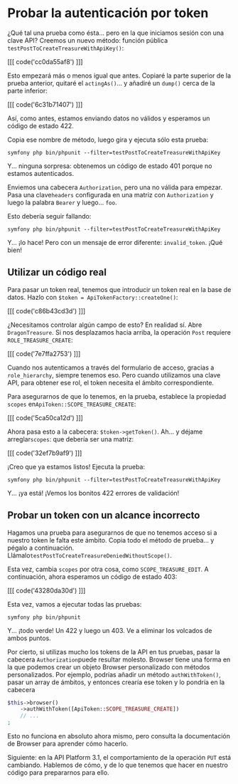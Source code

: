 # Probar la autenticación por token

¿Qué tal una prueba como ésta... pero en la que iniciamos sesión con una clave API? Creemos un nuevo método: función pública `testPostToCreateTreasureWithApiKey()`:

[[[ code('cc0da55af8') ]]]

Esto empezará más o menos igual que antes. Copiaré la parte superior de la prueba anterior, quitaré el `actingAs()`... y añadiré un `dump()` cerca de la parte inferior:

[[[ code('6c31b71407') ]]]

Así, como antes, estamos enviando datos no válidos y esperamos un código de estado 422.

Copia ese nombre de método, luego gira y ejecuta sólo esta prueba:

```terminal-silent
symfony php bin/phpunit --filter=testPostToCreateTreasureWithApiKey
```

Y... ninguna sorpresa: obtenemos un código de estado 401 porque no estamos autenticados.

Enviemos una cabecera `Authorization`, pero una no válida para empezar. Pasa una clave`headers` configurada en una matriz con `Authorization` y luego la palabra `Bearer` y luego... `foo`.

Esto debería seguir fallando:

```terminal-silent
symfony php bin/phpunit --filter=testPostToCreateTreasureWithApiKey
```

Y... ¡lo hace! Pero con un mensaje de error diferente: `invalid_token`. ¡Qué bien!

## Utilizar un código real

Para pasar un token real, tenemos que introducir un token real en la base de datos. Hazlo con `$token = ApiTokenFactory::createOne()`:

[[[ code('c86b43cd3d') ]]]

¿Necesitamos controlar algún campo de esto? En realidad sí. Abre `DragonTreasure`. Si nos desplazamos hacia arriba, la operación `Post` requiere `ROLE_TREASURE_CREATE`:

[[[ code('7e7ffa2753') ]]]

Cuando nos autenticamos a través del formulario de acceso, gracias a `role_hierarchy`, siempre tenemos eso. Pero cuando utilizamos una clave API, para obtener ese rol, el token necesita el ámbito correspondiente.

Para asegurarnos de que lo tenemos, en la prueba, establece la propiedad `scopes` en`ApiToken::SCOPE_TREASURE_CREATE`:

[[[ code('5ca50ca12d') ]]]

Ahora pasa esto a la cabecera: `$token->getToken()`. Ah... y déjame arreglar`scopes`: que debería ser una matriz:

[[[ code('32ef7b9af9') ]]]

¡Creo que ya estamos listos! Ejecuta la prueba:

```terminal-silent
symfony php bin/phpunit --filter=testPostToCreateTreasureWithApiKey
```

Y... ¡ya está! ¡Vemos los bonitos 422 errores de validación!

## Probar un token con un alcance incorrecto

Hagamos una prueba para asegurarnos de que no tenemos acceso si a nuestro token le falta este ámbito. Copia todo el método de prueba... y pégalo a continuación. Llámalo`testPostToCreateTreasureDeniedWithoutScope()`.

Esta vez, cambia `scopes` por otra cosa, como `SCOPE_TREASURE_EDIT`. A continuación, ahora esperamos un código de estado 403:

[[[ code('43280da30d') ]]]

Esta vez, vamos a ejecutar todas las pruebas:

```terminal
symfony php bin/phpunit
```

Y... ¡todo verde! Un 422 y luego un 403. Ve a eliminar los volcados de ambos puntos.

Por cierto, si utilizas mucho los tokens de la API en tus pruebas, pasar la cabecera `Authorization`puede resultar molesto. Browser tiene una forma en la que podemos crear un objeto Browser personalizado con métodos personalizados. Por ejemplo, podrías añadir un método `authWithToken()`, pasar un array de ámbitos, y entonces crearía ese token y lo pondría en la cabecera

```php
$this->browser()
    ->authWithToken([ApiToken::SCOPE_TREASURE_CREATE])
    // ...
;
```

Esto no funciona en absoluto ahora mismo, pero consulta la documentación de Browser para aprender cómo hacerlo.

Siguiente: en la API Platform 3.1, el comportamiento de la operación `PUT` está cambiando. Hablemos de cómo, y de lo que tenemos que hacer en nuestro código para prepararnos para ello.
